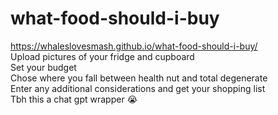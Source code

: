 # what-food-should-i-buy

https://whaleslovesmash.github.io/what-food-should-i-buy/ <br>
Upload pictures of your fridge and cupboard <br>
Set your budget <br>
Chose where you fall between health nut and total degenerate <br>
Enter any additional considerations and get your shopping list <br>
Tbh this a chat gpt wrapper 😭
